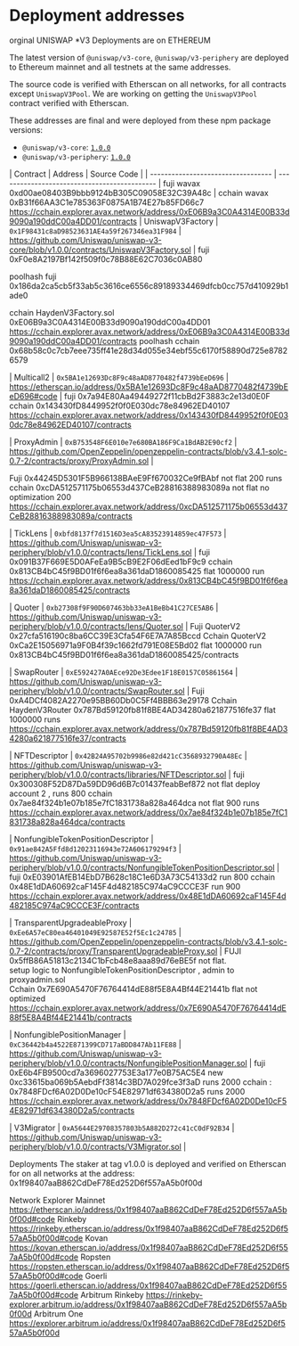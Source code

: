 # Deployment addresses
orginal UNISWAP *V3 Deployments are on ETHEREUM 


The latest version of `@uniswap/v3-core`, `@uniswap/v3-periphery` are deployed to Ethereum mainnet and all testnets
at the same addresses.

The source code is verified with Etherscan on all networks, for all contracts except `UniswapV3Pool`.
We are working on getting the `UniswapV3Pool` contract verified with Etherscan.

These addresses are final and were deployed from these npm package versions:

- `@uniswap/v3-core`: [`1.0.0`](https://github.com/Uniswap/uniswap-v3-core/tree/v1.0.0)
- `@uniswap/v3-periphery`: [`1.0.0`](https://github.com/Uniswap/uniswap-v3-periphery/tree/v1.0.0)

| Contract                           | Address                                      | Source Code                                                                                                                   |
| ---------------------------------- | -------------------------------------------- | 
fuji wavax 0xd00ae08403B9bbb9124bB305C09058E32C39A48c |
cchain wavax 0xB31f66AA3C1e785363F0875A1B74E27b85FD66c7  https://cchain.explorer.avax.network/address/0xE06B9a3C0A4314E00B33d9090a190ddC00a4DD01/contracts
| UniswapV3Factory                   | `0x1F98431c8aD98523631AE4a59f267346ea31F984` | https://github.com/Uniswap/uniswap-v3-core/blob/v1.0.0/contracts/UniswapV3Factory.sol                                         |
fuji 0xF0e8A2197Bf142f509f0c78B88E62C7036c0AB80

poolhash fuji  0x186da2ca5cb5f33ab5c3616ce6556c89189334469dfcb0cc757d410929b1ade0

cchain  HaydenV3Factory.sol   0xE06B9a3C0A4314E00B33d9090a190ddC00a4DD01  https://cchain.explorer.avax.network/address/0xE06B9a3C0A4314E00B33d9090a190ddC00a4DD01/contracts
poolhash   cchain   0x68b58c0c7cb7eee735ff41e28d34d055e34ebf55c6170f58890d725e87826579

| Multicall2                         | `0x5BA1e12693Dc8F9c48aAD8770482f4739bEeD696` | https://etherscan.io/address/0x5BA1e12693Dc8F9c48aAD8770482f4739bEeD696#code                                                  |
fuji 0x7a94E80Aa49449272f11cbBd2F3883c2e13d0E0F
cchain  0x143430fD8449952f0f0E030dc78e84962ED40107  https://cchain.explorer.avax.network/address/0x143430fD8449952f0f0E030dc78e84962ED40107/contracts

| ProxyAdmin                         | `0xB753548F6E010e7e680BA186F9Ca1BdAB2E90cf2` | https://github.com/OpenZeppelin/openzeppelin-contracts/blob/v3.4.1-solc-0.7-2/contracts/proxy/ProxyAdmin.sol                  |

Fuji   0x44245D5301F5B966138BAeE9Ff670032Ce9fBAbf      not flat 200 runs    
cchain 0xcDA512571175b06553d437CeB28816388983089a      not flat no optimization 200
https://cchain.explorer.avax.network/address/0xcDA512571175b06553d437CeB28816388983089a/contracts

| TickLens                           | `0xbfd8137f7d1516D3ea5cA83523914859ec47F573` | https://github.com/Uniswap/uniswap-v3-periphery/blob/v1.0.0/contracts/lens/TickLens.sol                                       |
fuji 0x091B37F669E5D0AFeEa9B5cB9E2F06dEed1bF9c9
cchain 0x813CB4bC45f9BD01f6f6ea8a361daD1860085425 flat 1000000 run              https://cchain.explorer.avax.network/address/0x813CB4bC45f9BD01f6f6ea8a361daD1860085425/contracts



| Quoter                             | `0xb27308f9F90D607463bb33eA1BeBb41C27CE5AB6` | https://github.com/Uniswap/uniswap-v3-periphery/blob/v1.0.0/contracts/lens/Quoter.sol                                         |
Fuji QuoterV2  0x27cfa516190c8ba6CC39E3Cfa54F6E7A7A85Bccd 
Cchain QuoterV2 0xCa2E15056971a9F0B4f39c1662fd791E08E5Bd02      flat 1000000 run    0x813CB4bC45f9BD01f6f6ea8a361daD1860085425/contracts

| SwapRouter                         | `0xE592427A0AEce92De3Edee1F18E0157C05861564` | https://github.com/Uniswap/uniswap-v3-periphery/blob/v1.0.0/contracts/SwapRouter.sol                                          |
Fuji 0xA4DCf4082A2270e95BB60Db0C5Ff4BBB63e29178
Cchain HaydenV3Router  0x787Bd59120fb81f8BE4AD34280a621877516fe37 flat   1000000 runs https://cchain.explorer.avax.network/address/0x787Bd59120fb81f8BE4AD34280a621877516fe37/contracts

| NFTDescriptor                      | `0x42B24A95702b9986e82d421cC3568932790A48Ec` | https://github.com/Uniswap/uniswap-v3-periphery/blob/v1.0.0/contracts/libraries/NFTDescriptor.sol                             |
fuji  0x300308F52D87Da59DD96d6B7c01437feabBef872   not flat   deploy account 2 ,  runs 800
cchain 0x7ae84f324b1e07b185e7fC1831738a828a464dca   not flat  900 runs    https://cchain.explorer.avax.network/address/0x7ae84f324b1e07b185e7fC1831738a828a464dca/contracts


| NonfungibleTokenPositionDescriptor | `0x91ae842A5Ffd8d12023116943e72A606179294f3` | https://github.com/Uniswap/uniswap-v3-periphery/blob/v1.0.0/contracts/NonfungibleTokenPositionDescriptor.sol                  |
fuji 0xE03901AfEB14EbD7B628c18C1e6D3A73C54133d2       run 800
cchain 0x48E1dDA60692caF145F4d482185C974aC9CCCE3F     run 900   https://cchain.explorer.avax.network/address/0x48E1dDA60692caF145F4d482185C974aC9CCCE3F/contracts

| TransparentUpgradeableProxy        | `0xEe6A57eC80ea46401049E92587E52f5Ec1c24785` | https://github.com/OpenZeppelin/openzeppelin-contracts/blob/v3.4.1-solc-0.7-2/contracts/proxy/TransparentUpgradeableProxy.sol |
FUJI 0x5ffB86A51813c2134C1bFcb48e8aaa89d76eBE5f      not flat.  
setup   logic to 	NonfungibleTokenPositionDescriptor ,  admin to proxyadmin.sol   
Cchain 0x7E690A5470F76764414dE88f5E8A4Bf44E21441b     flat not optimized    https://cchain.explorer.avax.network/address/0x7E690A5470F76764414dE88f5E8A4Bf44E21441b/contracts



| NonfungiblePositionManager         | `0xC36442b4a4522E871399CD717aBDD847Ab11FE88` | https://github.com/Uniswap/uniswap-v3-periphery/blob/v1.0.0/contracts/NonfungiblePositionManager.sol                          |
fuji 0xE6b4FB9500cd7a3696027753E3a177e0B75AC5E4
new 0xc33615ba069b5AebdFf3814c3BD7A029fce3f3aD     runs 2000
cchain :  0x7848FDcf6A02D0De10cF54E82971df634380D2a5    runs 2000  https://cchain.explorer.avax.network/address/0x7848FDcf6A02D0De10cF54E82971df634380D2a5/contracts

| V3Migrator                         | `0xA5644E29708357803b5A882D272c41cC0dF92B34` | https://github.com/Uniswap/uniswap-v3-periphery/blob/v1.0.0/contracts/V3Migrator.sol                                          |


Deployments
The staker at tag v1.0.0 is deployed and verified on Etherscan for on all networks at the address: 0x1f98407aaB862CdDeF78Ed252D6f557aA5b0f00d

Network	Explorer
Mainnet	https://etherscan.io/address/0x1f98407aaB862CdDeF78Ed252D6f557aA5b0f00d#code
Rinkeby	https://rinkeby.etherscan.io/address/0x1f98407aaB862CdDeF78Ed252D6f557aA5b0f00d#code
Kovan	https://kovan.etherscan.io/address/0x1f98407aaB862CdDeF78Ed252D6f557aA5b0f00d#code
Ropsten	https://ropsten.etherscan.io/address/0x1f98407aaB862CdDeF78Ed252D6f557aA5b0f00d#code
Goerli	https://goerli.etherscan.io/address/0x1f98407aaB862CdDeF78Ed252D6f557aA5b0f00d#code
Arbitrum Rinkeby	https://rinkeby-explorer.arbitrum.io/address/0x1f98407aaB862CdDeF78Ed252D6f557aA5b0f00d
Arbitrum One	https://explorer.arbitrum.io/address/0x1f98407aaB862CdDeF78Ed252D6f557aA5b0f00d
